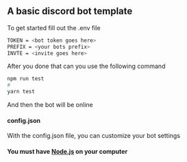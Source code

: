 ## A basic discord bot template

To get started fill out the .env file

```bash
TOKEN = <bot token goes here>
PREFIX = <your bots prefix>
INVTE = <invite goes here>
```

After you done that can you use the following command

```bash
npm run test
#
yarn test
```

And then the bot will be online

#### config.json 
With the config.json file, you can customize your bot settings

#### You must have [Node.js](https://nodejs.org) on your computer
